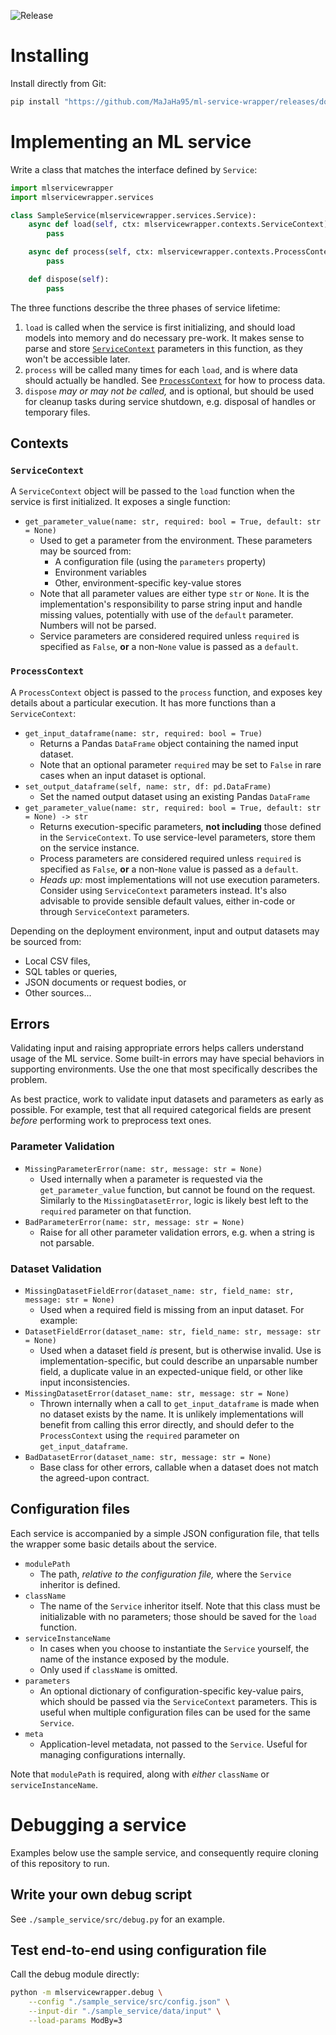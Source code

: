 
![Release](https://github.com/MaJaHa95/ml-service-wrapper/workflows/Create%20Release/badge.svg)

# Installing

Install directly from Git:

```bash
pip install "https://github.com/MaJaHa95/ml-service-wrapper/releases/download/v0.2.7-alpha/mlservicewrapper-0.2.7a0.tar.gz"
```

# Implementing an ML service

Write a class that matches the interface defined by `Service`:

```python
import mlservicewrapper
import mlservicewrapper.services

class SampleService(mlservicewrapper.services.Service):
    async def load(self, ctx: mlservicewrapper.contexts.ServiceContext):
        pass

    async def process(self, ctx: mlservicewrapper.contexts.ProcessContext):
        pass

    def dispose(self):
        pass
```

The three functions describe the three phases of service lifetime:

1. `load` is called when the service is first initializing, and should load models into memory and do necessary pre-work. It makes sense to parse and store [`ServiceContext`](#servicecontext) parameters in this function, as they won't be accessible later.
2. `process` will be called many times for each `load`, and is where data should actually be handled. See [`ProcessContext`](#processcontext) for how to process data.
3. `dispose` _may or may not be called,_ and is optional, but should be used for cleanup tasks during service shutdown, e.g. disposal of handles or temporary files.

## Contexts

### `ServiceContext`

A `ServiceContext` object will be passed to the `load` function when the service is first initialized. It exposes a single function:

* `get_parameter_value(name: str, required: bool = True, default: str = None)`
  * Used to get a parameter from the environment. These parameters may be sourced from:
    * A configuration file (using the `parameters` property)
    * Environment variables
    * Other, environment-specific key-value stores
  * Note that all parameter values are either type `str` or `None`. It is the implementation's responsibility to parse string input and handle missing values, potentially with use of the `default` parameter. Numbers will not be parsed.
  * Service parameters are considered required unless `required` is specified as `False`, **or** a non-`None` value is passed as a `default`.

### `ProcessContext`

A `ProcessContext` object is passed to the `process` function, and exposes key details about a particular execution. It has more functions than a `ServiceContext`:

* `get_input_dataframe(name: str, required: bool = True)`
  * Returns a Pandas `DataFrame` object containing the named input dataset.
  * Note that an optional parameter `required` may be set to `False` in rare cases when an input dataset is optional.
* `set_output_dataframe(self, name: str, df: pd.DataFrame)`
  * Set the named output dataset using an existing Pandas `DataFrame`
* `get_parameter_value(name: str, required: bool = True, default: str = None) -> str`
  * Returns execution-specific parameters, **not including** those defined in the `ServiceContext`. To use service-level parameters, store them on the service instance.
  * Process parameters are considered required unless `required` is specified as `False`, **or** a non-`None` value is passed as a `default`.
  * _Heads up:_ most implementations will not use execution parameters. Consider using `ServiceContext` parameters instead. It's also advisable to provide sensible default values, either in-code or through `ServiceContext` parameters.

Depending on the deployment environment, input and output datasets may be sourced from:
* Local CSV files,
* SQL tables or queries,
* JSON documents or request bodies, or
* Other sources...

## Errors

Validating input and raising appropriate errors helps callers understand usage of the ML service. Some built-in errors may have special behaviors in supporting environments. Use the one that most specifically describes the problem.

As best practice, work to validate input datasets and parameters as early as possible. For example, test that all required categorical fields are present _before_ performing work to preprocess text ones.

### Parameter Validation

* `MissingParameterError(name: str, message: str = None)`
  * Used internally when a parameter is requested via the `get_parameter_value` function, but cannot be found on the request. Similarly to the `MissingDatasetError`, logic is likely best left to the `required` parameter on that function.
* `BadParameterError(name: str, message: str = None)`
  * Raise for all other parameter validation errors, e.g. when a string is not parsable.

### Dataset Validation

* `MissingDatasetFieldError(dataset_name: str, field_name: str, message: str = None)`
  * Used when a required field is missing from an input dataset. For example:
* `DatasetFieldError(dataset_name: str, field_name: str, message: str = None)`
  * Used when a dataset field _is_ present, but is otherwise invalid. Use is implementation-specific, but could describe an unparsable number field, a duplicate value in an expected-unique field, or other like input inconsistencies.
* `MissingDatasetError(dataset_name: str, message: str = None)`
  * Thrown internally when a call to `get_input_dataframe` is made when no dataset exists by the name. It is unlikely implementations will benefit from calling this error directly, and should defer to the `ProcessContext` using the `required` parameter on `get_input_dataframe`.
* `BadDatasetError(dataset_name: str, message: str = None)`
  * Base class for other errors, callable when a dataset does not match the agreed-upon contract.

## Configuration files

Each service is accompanied by a simple JSON configuration file, that tells the wrapper some basic details about the service.

* `modulePath`
  * The path, _relative to the configuration file,_ where the `Service` inheritor is defined.
* `className`
  * The name of the `Service` inheritor itself. Note that this class must be initializable with no parameters; those should be saved for the `load` function.
* `serviceInstanceName`
  * In cases when you choose to instantiate the `Service` yourself, the name of the instance exposed by the module.
  * Only used if `className` is omitted.
* `parameters`
  * An optional dictionary of configuration-specific key-value pairs, which should be passed via the `ServiceContext` parameters. This is useful when multiple configuration files can be used for the same `Service`.
* `meta`
  * Application-level metadata, not passed to the `Service`. Useful for managing configurations internally.

Note that `modulePath` is required, along with _either_ `className` or `serviceInstanceName`.


# Debugging a service

Examples below use the sample service, and consequently require cloning of this repository to run.

## Write your own debug script

See `./sample_service/src/debug.py` for an example.

## Test end-to-end using configuration file

Call the debug module directly:

```bash
python -m mlservicewrapper.debug \
    --config "./sample_service/src/config.json" \
    --input-dir "./sample_service/data/input" \
    --load-params ModBy=3
```
